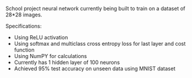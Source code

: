 School project neural network currently being built to train on a dataset of 28*28 images.

Specifications:
- Using ReLU activation
- Using softmax and multiclass cross entropy loss for last layer and cost function
- Using NumPY for calculations
- Currently has 1 hidden layer of 100 neurons
- Achieved 95% test accuracy on unseen data using MNIST dataset
